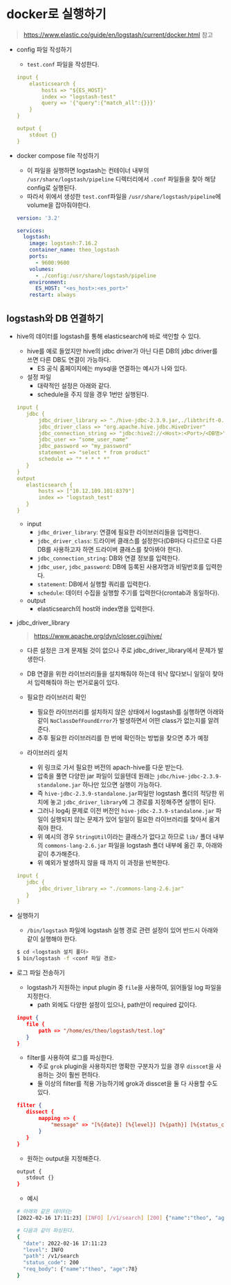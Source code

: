 # docker로 실행하기

> https://www.elastic.co/guide/en/logstash/current/docker.html 참고

- config 파일 작성하기

  - `test.conf` 파일을 작성한다.

  ```yaml
  input {
      elasticsearch {
          hosts => "${ES_HOST}"
          index => "logstash-test"
          query => '{"query":{"match_all":{}}}'
      }
  }
  
  output {
      stdout {}
  }
  ```



- docker compose file 작성하기

  - 이 파일을 실행하면 logstash는 컨테이너 내부의 `/usr/share/logstash/pipeline` 디렉터리에서 `.conf` 파일들을 찾아 해당 config로 실행된다.
  - 따라서 위에서 생성한 `test.conf`파일을 `/usr/share/logstash/pipeline`에 volume을 잡아줘야한다.

  ```yaml
  version: '3.2'
  
  services:
    logstash:
      image: logstash:7.16.2
      container_name: theo_logstash
      ports:
        - 9600:9600
      volumes:
        - ./config:/usr/share/logstash/pipeline
      environment:
        ES_HOST: "<es_host>:<es_port>"
      restart: always
  ```





## logstash와 DB 연결하기

- hive의 데이터를 logstash를 통해 elasticsearch에 바로 색인할 수 있다.

  - hive를 예로 들었지만 hive의 jdbc driver가 아닌 다른 DB의 jdbc driver를 쓰면 다른 DB도 연결이 가능하다.
    - ES 공식 홈페이지에는 mysql을 연결하는 예시가 나와 있다.
  - 설정 파일
    - 대략적인 설정은 아래와 같다.
    - schedule을 주지 않을 경우 1번만 실행된다.
  
  ```yml
  input {
     jdbc {
         jdbc_driver_library => "./hive-jdbc-2.3.9.jar,./libthrift-0.9.3.jar,./hive-service-rpc-2.3.9.jar,./hive-service-2.3.9.jar,./hive-common-2.3.9.jar,./commons-lang-2.6.jar,./hive-serde-2.3.9.jar"
         jdbc_driver_class => "org.apache.hive.jdbc.HiveDriver"
         jdbc_connection_string => "jdbc:hive2://<Host>:<Port>/<DB명>"
         jdbc_user => "some_user_name"
         jdbc_password => "my_password"
         statement => "select * from product"
         schedule => "* * * * *"
     }
  }
  output 
     elasticsearch {
         hosts => ["10.12.109.101:8379"]
         index => "logstash_test"
     }
  }
  ```
  
  - input
    - `jdbc_driver_library`: 연결에 필요한 라이브러리들을 입력한다.
    - `jdbc_driver_class`: 드라이버 클래스를 설정한다(DB마다 다르므로 다른 DB를 사용하고자 하면 드라이버 클래스를 찾아봐야 한다).
    - `jdbc_connection_string`: DB와 연결 정보를 입력한다.
    - `jdbc_user`, `jdbc_password`: DB에 등록된 사용자명과 비밀번호를 입력한다.
    - `statement`: DB에서 실행할 쿼리를 입력한다.
    - `schedule`: 데이터 수집을 실행할 주기를 입력한다(crontab과 동일하다).
  - output
    - elasticsearch의 host와 index명을 입력한다.



- jdbc_driver_library

  > https://www.apache.org/dyn/closer.cgi/hive/

  - 다른 설정은 크게 문제될 것이 없으나 주로 jdbc_driver_library에서 문제가 발생한다.
  - DB 연결을 위한 라이브러리들을 설치해줘야 하는데 워낙 많다보니 일일이 찾아서 입력해줘야 하는 번거로움이 있다.
  - 필요한 라이브러리 확인
    - 필요한 라이브러리를 설치하지 않은 상태에서 logstash를 실행하면 아래와 같이 `NoClassDefFoundError`가 발생하면서 어떤 class가 없는지를 알려준다.
    - 추후 필요한 라이브러리를 한 번에 확인하는 방법을 찾으면 추가 예정

  - 라이브러리 설치
    - 위 링크로 가서 필요한 버전의 apach-hive를 다운 받는다.
    - 압축을 풀면 다양한 jar 파일이 있을텐데 원래는 `jdbc/hive-jdbc-2.3.9-standalone.jar`  하나만 있으면 실행이 가능하다.
    - 즉 `hive-jdbc-2.3.9-standalone.jar`파일만 logstash 폴더의 적당한 위치에 놓고 `jdbc_driver_library`에 그 경로를 지정해주면 실행이 된다.
    - 그러나 log4j 문제로 이전 버전인 `hive-jdbc-2.3.9-standalone.jar` 파일이 실행되지 않는 문제가 있어 일일이 필요한 라이브러리를 찾아서 옮겨줘야 한다.
    - 위 예시의 경우 `StringUtil`이라는 클래스가 없다고 하므로 `lib/` 폴더 내부의 `commons-lang-2.6.jar` 파일을 logstash 폴더 내부에 옮긴 후, 아래와 같이 추가해준다.
    - 위 예외가 발생하지 않을 때 까지 이 과정을 반복한다.
  
  ```yaml
  input {
     jdbc {
         jdbc_driver_library => "./commons-lang-2.6.jar"
     }
  }
  ```
  



- 실행하기

  - `/bin/logstash` 파일에 logstash 실행 경로 관련 설정이 있어 반드시 아래와 같이 실행해야 한다.

  ```bash
  $ cd <logstash 설치 폴더>
  $ bin/logstash -f <conf 파일 경로>
  ```




- 로그 파일 전송하기

  - logstash가 지원하는 input plugin 중 `file`을 사용하여, 읽어들일 log 파일을 지정한다.
    - path 외에도 다양한 설정이 있으나, path만이 required 값이다.

  ```json
  input {
     file {
         path => "/home/es/theo/logstash/test.log"
     }
  }
  ```

  - filter를 사용하여 로그를 파싱한다.
    - 주로 `grok` plugin을 사용하지만 명확한 구분자가 있을 경우 `disscet`을 사용하는 것이 훨씬 편하다.
    - 둘 이상의 filter를 적용 가능하기에 grok과 disscet을 둘 다 사용할 수도 있다.

  ```json
  filter {
     dissect {
         mapping => {
             "message" => "[%{date}] [%{level}] [%{path}] [%{status_code}] %{req_body}"
         }
     }
  }
  ```

  - 원하는 output을 지정해준다.

  ```bash
  output {
     stdout {}
  }
  ```

  - 예시

  ```bash
  # 아래와 같은 데이터는
  [2022-02-16 17:11:23] [INFO] [/v1/search] [200] {"name":"theo", "age":78}
  
  # 다음과 같이 파싱된다.
  {
  	"date": 2022-02-16 17:11:23
  	"level": INFO
  	"path": /v1/search
  	"status_code": 200
  	"req_body": {"name":"theo", "age":78}
  }
  ```





















